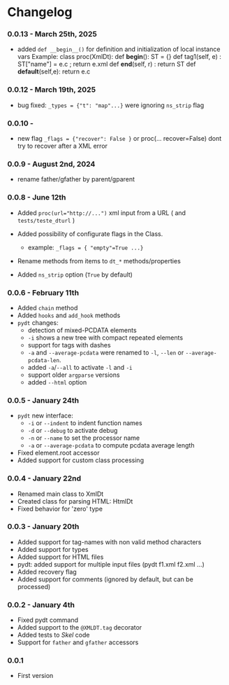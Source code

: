 # Changelog

### 0.0.13 - March 25th, 2025

 - added `def __begin__()` for definition and initialization of local 
    instance vars
    Example:
      class proc(XmlDt):
         def __begin__():  ST = {}
         def tag1(self, e) :  ST["name"] = e.c ; return e.xml
         def __end__(self, r) : return ST
         def __default__(self,e): return e.c

### 0.0.12 - March 19th, 2025

 - bug fixed: `_types = {"t": "map"...}` were ignoring `ns_strip` flag 

### 0.0.10 - 

 - new flag `_flags = {"recover": False }` or proc(... recover=False)
   dont try to recover after a XML error

### 0.0.9 - August 2nd, 2024

 - rename father/gfather by parent/gparent

### 0.0.8 - June 12th

 - Added `proc(url="http://...")`  xml input from a URL
   ( and `tests/teste_dturl` )
 - Added possibility of configurate flags in the Class.
   - example: `_flags = { "empty"=True ...}`

 - Rename methods from items to `dt_*` methods/properties
 - Added `ns_strip` option (`True` by default)

### 0.0.6 - February 11th

 - Added `chain` method
 - Added `hooks` and `add_hook` methods
 - `pydt` changes:
   - detection of mixed-PCDATA elements
   - `-i` shows a new tree with compact repeated elements
   - support for tags with dashes
   - `-a` and `--average-pcdata` were renamed to `-l`, `--len` or
     `--average-pcdata-len`.
   - added `-a`/`--all` to activate `-l` and `-i`
   - support older `argparse` versions
   - added `--html` option

### 0.0.5 - January 24th

 - `pydt` new interface:
   - `-i` or `--indent` to indent function names
   - `-d` or `--debug` to activate debug
   - `-n` or `--name` to set the processor name
   - `-a` or `--average-pcdata` to compute pcdata average length
 - Fixed element.root accessor
 - Added support for custom class processing

### 0.0.4 - January 22nd

 - Renamed main class to XmlDt
 - Created class for parsing HTML: HtmlDt
 - Fixed behavior for 'zero' type

### 0.0.3 - January 20th

 - Added support for tag-names with non valid method characters
 - Added support for types
 - Added support for HTML files 
 - pydt: added support for multiple input files (pydt f1.xml f2.xml ...)
 - Added recovery flag
 - Added support for comments (ignored by default, but can be processed)

### 0.0.2 - January 4th

 - Fixed pydt command
 - Added support to the `@XMLDT.tag` decorator
 - Added tests to _Skel_ code
 - Support for `father` and `gfather` accessors

### 0.0.1

 - First version
